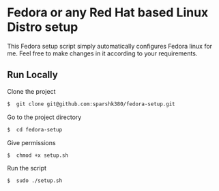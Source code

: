 
# Fedora or any Red Hat based Linux Distro setup

This Fedora setup script simply automatically configures Fedora linux for me. Feel free to make changes in it according to your requirements.






## Run Locally

Clone the project

```bash
$  git clone git@github.com:sparshk380/fedora-setup.git
```

Go to the project directory

```bash
$  cd fedora-setup
```

Give permissions

```bash
$  chmod +x setup.sh
```

Run the script

```bash
$  sudo ./setup.sh
```

